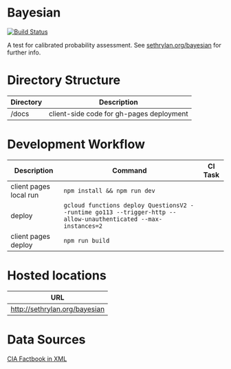 Bayesian
========

[![Build Status](https://travis-ci.org/sethrylan/bayesian.svg?branch=master)](https://travis-ci.org/sethrylan/bayesian)

A test for calibrated probability assessment. See [sethrylan.org/bayesian](http://sethrylan.org/bayesian) for further info.

Directory Structure
=========

| Directory    | Description                              |
| ------------ |------------------------------------------|
| /docs        | client-side code for gh-pages deployment |

Development Workflow
=========

| Description               | Command                                          | CI Task |
| ------------------------- |--------------------------------------------------|---------|
| client pages local run    | ```npm install && npm run dev```                 |         |
| deploy                    | ```gcloud functions deploy QuestionsV2 --runtime go113 --trigger-http --allow-unauthenticated --max-instances=2```                 |         |
| client pages deploy       | ```npm run build```                              |        |

Hosted locations
=========
| URL                                                        |
| -----------------------------------------------------------|
| http://sethrylan.org/bayesian                              |

Data Sources
=========
[CIA Factbook in XML](http://jmatchparser.sourceforge.net/factbook/)

